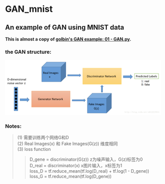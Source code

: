 GAN_mnist
==============
An example of GAN using MNIST data  
--------------  
**This is almost a copy of [golbin's GAN example: 01 - GAN.py](https://github.com/golbin/TensorFlow-Tutorials/tree/master/09%20-%20GAN).**
  
### the GAN structure:  
![image](https://github.com/Menglinucas/GAN_mnist/blob/master/GAN.PNG)  
### Notes:
>(1) 需要训练两个网络G和D  
>(2) Real Images(x) 和 Fake Images(G(z)) 维度相同  
>(3) loss function
>>D_gene = discriminator(G(z))  z为噪声输入，G(z)标签为0  
>>D_real = discriminator(x)   x图片输入，x标签为1  
>>loss_D = tf.reduce_mean(tf.log(D_real) + tf.log(1 - D_gene))  
>>loss_G = tf.reduce_mean(tf.log(D_gene))
